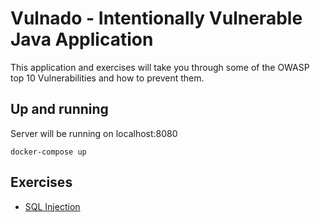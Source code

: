 # Vulnado - Intentionally Vulnerable Java Application

This application and exercises will take you through some of the OWASP top 10 Vulnerabilities and how to prevent them.

## Up and running

Server will be running on localhost:8080

```
docker-compose up
```

## Exercises

* [SQL Injection](exercises/01-sql-injection.md)
